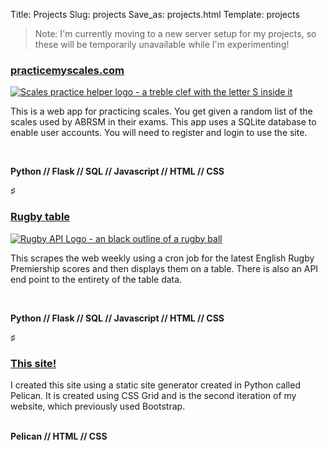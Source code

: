 Title: Projects
Slug: projects
Save_as: projects.html
Template: projects

> Note: I'm currently moving to a new server setup for my projects, so these will be temporarily unavailable while I'm experimenting!

### [practicemyscales.com](https://practicemyscales.com)

<a href="https://practicemyscales.com"><img src="{static}/images/scales.png"
     alt="Scales practice helper logo - a treble clef with the letter S inside it"
     class="project-image"
            /></a>

This is a web app for practicing scales. You get given a random list of the scales used
by ABRSM in their exams. This app uses a SQLite database to enable user accounts. You
will need to register and login to use the site.

<br>

__Python // Flask // SQL // Javascript // HTML // CSS__

<p class="article-divider">&#9839;</p>

### [Rugby table](https://rugby.edthecoder.dev)

<a href="https://rugby.edthecoder.dev"><img src="{static}/images/rugby.png" 
     alt="Rugby API Logo - an black outline of a rugby ball" 
     class="project-image"
            /></a>

This scrapes the web weekly using a cron job for the latest English Rugby Premiership
scores and then displays them on a table. There is also an API end point to the entirety
of the table data.  

<br>

__Python // Flask // SQL // Javascript // HTML // CSS__

<p class="article-divider">&#9839;</p>

### [This site!](https://edthecoder.dev)

I created this site using a static site generator created in Python called Pelican.
It is created using CSS Grid and is the second iteration of my website, which previously
used Bootstrap.  
<br>

__Pelican // HTML // CSS__